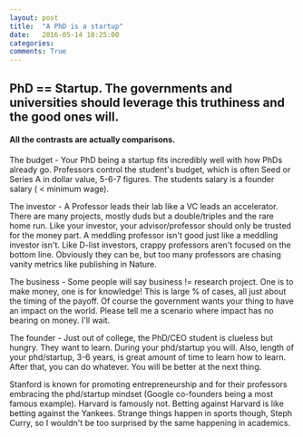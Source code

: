 ```yaml
---
layout: post
title:  "A PhD is a startup"
date:   2016-05-14 10:25:00
categories:
comments: True
---
```


## **PhD == Startup. The governments and universities should leverage this truthiness and the good ones will.** 


#### All the contrasts are actually comparisons.
The budget - Your PhD being a startup fits incredibly well with how PhDs already go. Professors control the student's budget, which is often Seed or Series A in dollar value, 5-6-7 figures. The students salary is a founder salary ( < minimum wage).

The investor - A Professor leads their lab like a VC leads an accelerator. There are many projects, mostly duds but a double/triples and the rare home run. Like your investor, your advisor/professor should only be trusted for the money part. A meddling professor isn't good just like a meddling investor isn't. Like D-list investors, crappy professors aren't focused on the bottom line. Obviously they can be, but too many professors are chasing vanity metrics like publishing in Nature. 

The business - Some people will say business != research project. One is to make money, one is for knowledge! This is large % of cases, all just about the timing of the payoff. Of course the government wants your thing to have an impact on the world. Please tell me a scenario where impact has no bearing on money. I'll wait.

The founder - Just out of college, the PhD/CEO student is clueless but hungry. They want to learn. During your phd/startup you will. Also, length of your phd/startup, 3-6 years, is great amount of time to learn how to learn. After that, you can do whatever. You will be better at the next thing.

Stanford is known for promoting entrepreneurship and for their professors embracing the phd/startup mindset (Google co-founders being a most famous example). Harvard is famously not. Betting against Harvard is like betting against the Yankees. Strange things happen in sports though, Steph Curry, so I wouldn't be too surprised by the same happening in academics. 


